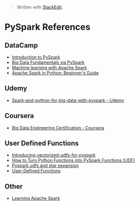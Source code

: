 


> Written with [StackEdit](https://stackedit.io/).

# PySpark References

## DataCamp
- [Introduction to PySpark](https://www.datacamp.com/courses/introduction-to-pyspark)
- [Big Data Fundamentals via PySpark](https://www.datacamp.com/courses/big-data-fundamentals-via-pyspark)
- [Machine learning with Apache Spark](https://www.datacamp.com/courses/machine-learning-with-apache-spark)
- [Apache Spark in Python: Beginner's Guide](https://www.datacamp.com/community/tutorials/apache-spark-python)
## Udemy
- [Spark-and-python-for-big-data-with-pyspark - Udemy](https://www.udemy.com/course/spark-and-python-for-big-data-with-pyspark/)
## Coursera
- [Big Data Engineering Certification - Coursera](https://www.coursera.org/specializations/big-data-engineering)
## User Defined Functions
- [Introducing-vectorized-udfs-for-pyspark](https://databricks.com/blog/2017/10/30/introducing-vectorized-udfs-for-pyspark.html)
- [How to Turn Python Functions into PySpark Functions (UDF)](https://changhsinlee.com/pyspark-udf/)
- [Pyspark udfs and star expansion](https://towardsdatascience.com/pyspark-udfs-and-star-expansion-b50f501dcb7b)
- [User-Defined Functions](https://docs.databricks.com/spark/latest/spark-sql/udf-python.html)

## Other

- [Learning Apache Spark](https://runawayhorse001.github.io/LearningApacheSpark/index.html#)
<!--stackedit_data:
eyJoaXN0b3J5IjpbLTE2NzE0MjYzMDMsLTM3NjQ4NDYzOCwtMz
E4MTkwODcyLDg2NjAwNzIwOCwxMjA4Mjg4MTQwLDE3OTA0OTA4
MDFdfQ==
-->